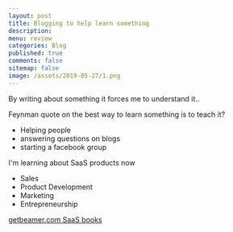 ```yaml
---
layout: post
title: Blogging to help learn something 
description: 
menu: review
categories: Blog 
published: true 
comments: false
sitemap: false
image: /assets/2019-05-27/1.png
---
```


By writing about something it forces me to understand it..

Feynman quote on the best way to learn something is to teach it?  


- Helping people
- answering questions on blogs
- starting a facebook group


I'm learning about SaaS products now

- Sales
- Product Development
- Marketing
- Entrepreneurship

[getbeamer.com SaaS books](https://www.getbeamer.com/blog/top-15-must-read-books-for-saas-founders-for-2019/)








